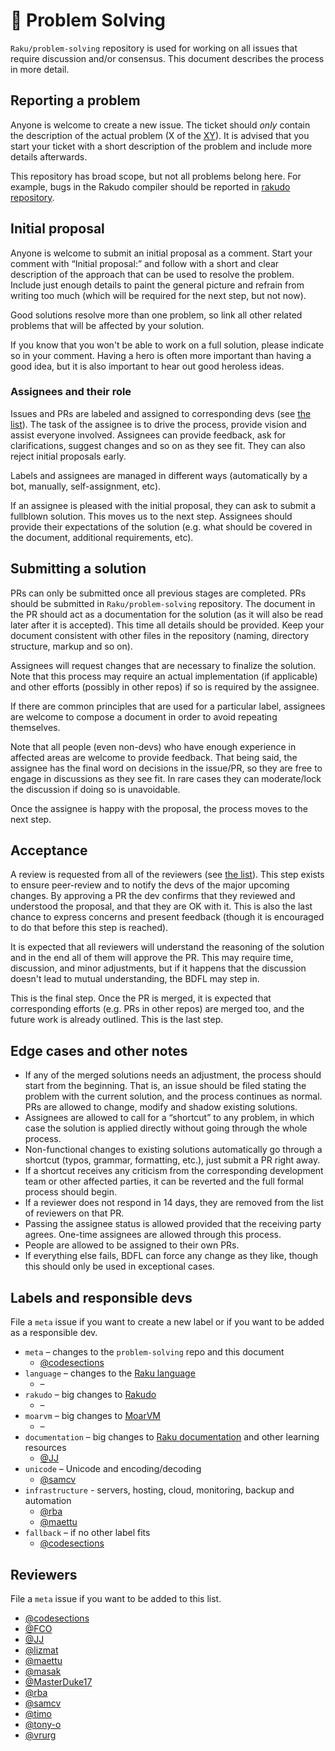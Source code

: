 # 🦋 Problem Solving

`Raku/problem-solving` repository is used for working on all issues
that require discussion and/or consensus. This document describes the
process in more detail.


## Reporting a problem

Anyone is welcome to create a new issue. The ticket should *only*
contain the description of the actual problem (X of the
[XY](https://en.wikipedia.org/wiki/XY_problem)). It is advised that
you start your ticket with a short description of the problem and
include more details afterwards.

This repository has broad scope, but not all problems belong
here. For example, bugs in the Rakudo compiler should be reported in
[rakudo repository](https://github.com/rakudo/rakudo/issues).

## Initial proposal

Anyone is welcome to submit an initial proposal as a comment. Start
your comment with “Initial proposal:” and follow with a short and
clear description of the approach that can be used to resolve the
problem. Include just enough details to paint the general picture and
refrain from writing too much (which will be required for the next
step, but not now).

Good solutions resolve more than one problem, so link all other
related problems that will be affected by your solution.

If you know that you won't be able to work on a full solution, please
indicate so in your comment. Having a hero is often more important
than having a good idea, but it is also important to hear out good
heroless ideas.


### Assignees and their role

Issues and PRs are labeled and assigned to corresponding devs (see
[the list](#labels-and-responsible-devs)). The task of the assignee is
to drive the process, provide vision and assist everyone
involved. Assignees can provide feedback, ask for clarifications,
suggest changes and so on as they see fit. They can also reject
initial proposals early.

Labels and assignees are managed in different ways (automatically
by a bot, manually, self-assignment, etc).

If an assignee is pleased with the initial proposal, they can ask to
submit a fullblown solution. This moves us to the next step. Assignees
should provide their expectations of the solution (e.g. what should be
covered in the document, additional requirements, etc).


## Submitting a solution

PRs can only be submitted once all previous stages are completed. PRs
should be submitted in `Raku/problem-solving` repository. The
document in the PR should act as a documentation for the solution (as
it will also be read later after it is accepted). This time all
details should be provided. Keep your document consistent with other
files in the repository (naming, directory structure, markup and so
on).

Assignees will request changes that are necessary to finalize the
solution. Note that this process may require an actual implementation
(if applicable) and other efforts (possibly in other repos) if so is
required by the assignee.

If there are common principles that are used for a particular label,
assignees are welcome to compose a document in order to avoid
repeating themselves.

Note that all people (even non-devs) who have enough experience in
affected areas are welcome to provide feedback. That being said, the
assignee has the final word on decisions in the issue/PR, so they are
free to engage in discussions as they see fit. In rare cases they can
moderate/lock the discussion if doing so is unavoidable.

Once the assignee is happy with the proposal, the process moves to the
next step.


## Acceptance

A review is requested from all of the reviewers (see
[the list](#reviewers)). This step exists to ensure peer-review and to
notify the devs of the major upcoming changes. By approving a PR the
dev confirms that they reviewed and understood the proposal, and that
they are OK with it. This is also the last chance to express concerns
and present feedback (though it is encouraged to do that before this
step is reached).

It is expected that all reviewers will understand the reasoning of the
solution and in the end all of them will approve the PR. This may
require time, discussion, and minor adjustments, but if it happens
that the discussion doesn't lead to mutual understanding, the BDFL may
step in.

This is the final step. Once the PR is merged, it is expected that
corresponding efforts (e.g. PRs in other repos) are merged too, and
the future work is already outlined. This is the last step.



## Edge cases and other notes

* If any of the merged solutions needs an adjustment, the process should
  start from the beginning. That is, an issue should be filed stating
  the problem with the current solution, and the process continues as
  normal. PRs are allowed to change, modify and shadow existing
  solutions.
* Assignees are allowed to call for a “shortcut” to any problem, in
  which case the solution is applied directly without going through
  the whole process.
* Non-functional changes to existing solutions automatically go
  through a shortcut (typos, grammar, formatting, etc.), just submit
  a PR right away.
* If a shortcut receives any criticism from the corresponding
  development team or other affected parties, it can be reverted and
  the full formal process should begin.
* If a reviewer does not respond in 14 days, they are removed from the
  list of reviewers on that PR.
* Passing the assignee status is allowed provided that the receiving
  party agrees. One-time assignees are allowed through this process.
* People are allowed to be assigned to their own PRs.
* If everything else fails, BDFL can force any change as they
  like, though this should only be used in exceptional cases.


## Labels and responsible devs

File a `meta` issue if you want to create a new label or if you want
to be added as a responsible dev.

* `meta` – changes to the `problem-solving` repo and this document
  * [@codesections](https://github.com/codesections)
* `language` – changes to the [Raku language](https://github.com/perl6/roast/)
  * –
* `rakudo` – big changes to [Rakudo](https://github.com/rakudo/rakudo/)
  * –
* `moarvm` – big changes to [MoarVM](https://github.com/MoarVM/MoarVM)
  * –
* `documentation` – big changes to
  [Raku documentation](https://github.com/Raku/doc/) and other learning
  resources
  * [@JJ](https://github.com/JJ)
* `unicode` – Unicode and encoding/decoding
  * [@samcv](https://github.com/samcv)
* `infrastructure` - servers, hosting, cloud, monitoring, backup and automation
  * [@rba](https://github.com/rba)
  * [@maettu](https://github.com/maettu)
* `fallback` – if no other label fits
  * [@codesections](https://github.com/codesections)

## Reviewers

File a `meta` issue if you want to be added to this list.

* [@codesections](https://github.com/codesections)
* [@FCO](https://github.com/FCO)
* [@JJ](https://github.com/JJ)
* [@lizmat](https://github.com/lizmat/)
* [@maettu](https://github.com/maettu)
* [@masak](https://github.com/masak)
* [@MasterDuke17](https://github.com/MasterDuke17)
* [@rba](https://github.com/rba)
* [@samcv](https://github.com/samcv)
* [@timo](https://github.com/timo)
* [@tony-o](https://github.com/tony-o)
* [@vrurg](https://github.com/vrurg)
